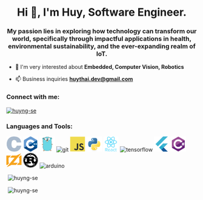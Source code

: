 <h1 align="center">Hi 👋, I'm Huy, Software Engineer.</h1>
<h3 align="center">My passion lies in exploring how technology can transform our world, specifically through impactful applications in health, environmental sustainability, and the ever-expanding realm of IoT.</h3>

- 💬 I'm very interested about **Embedded, Computer Vision, Robotics**

- 📫 Business inquiries **huythai.dev@gmail.com**

<h3 align="left">Connect with me:</h3>
<p align="left">
<a href="https://www.linkedin.com/in/huy-nguyen-7573231b6" target="blank"><img align="center" src="https://raw.githubusercontent.com/rahuldkjain/github-profile-readme-generator/master/src/images/icons/Social/linked-in-alt.svg" alt="huyng-se" height="30" width="40" /></a>
</p>

<h3 align="left">Languages and Tools:</h3>
<p align="left"> <img src="https://raw.githubusercontent.com/devicons/devicon/master/icons/c/c-original.svg" alt="c" width="40" height="40"/> <img src="https://raw.githubusercontent.com/devicons/devicon/master/icons/cplusplus/cplusplus-original.svg" alt="cplusplus" width="40" height="40"/> <img src="https://raw.githubusercontent.com/devicons/devicon/master/icons/go/go-original.svg" alt="go" width="40" height="40"/> <img src="https://www.vectorlogo.zone/logos/git-scm/git-scm-icon.svg" alt="git" width="40" height="40"/> <img src="https://raw.githubusercontent.com/devicons/devicon/master/icons/javascript/javascript-original.svg" alt="javascript" width="40" height="40"/> <img src="https://raw.githubusercontent.com/devicons/devicon/master/icons/python/python-original.svg" alt="python" width="40" height="40"/> <img src="https://raw.githubusercontent.com/devicons/devicon/master/icons/react/react-original-wordmark.svg" alt="react" width="40" height="40"/> <img src="https://www.vectorlogo.zone/logos/tensorflow/tensorflow-icon.svg" alt="tensorflow" width="40" height="40"/> <img src="https://raw.githubusercontent.com/devicons/devicon/master/icons/flutter/flutter-original.svg" alt="flutter" width="40" height="40"/> <img src="https://raw.githubusercontent.com/devicons/devicon/master/icons/csharp/csharp-original.svg" alt="csharp" width="40" height="40"/> <img src="https://raw.githubusercontent.com/devicons/devicon/master/icons/zig/zig-original.svg" alt="zig" width="40" height="40"/> <img src="https://raw.githubusercontent.com/devicons/devicon/master/icons/rust/rust-original.svg" alt="rust" width="40" height="40"/> <img src="https://cdn.worldvectorlogo.com/logos/arduino-1.svg" alt="arduino" width="40" height="40"/> </p>

<p>&nbsp;<img align="center" src="https://github-readme-stats.vercel.app/api?username=huyng-se&show_icons=true&theme=dark&locale=en" alt="huyng-se" /></p>

<p>&nbsp;<img align="center" src="https://github-readme-streak-stats.herokuapp.com/?user=huyng-se&theme=dark" alt="huyng-se" /></p>
